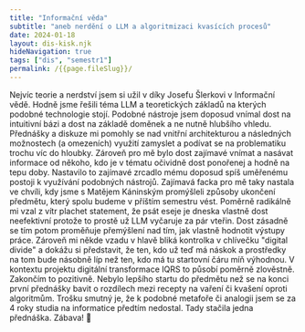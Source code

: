 ```yaml
---
title: "Informační věda"
subtitle: "aneb nerdění o LLM a algoritmizaci kvasících procesů"
date: 2024-01-18
layout: dis-kisk.njk
hideNavigation: true
tags: ["dis", "semestr1"]
permalink: /{{page.fileSlug}}/
---
```


Nejvíc teorie a nerdství jsem si užil v díky Josefu Šlerkovi v Informační vědě. Hodně jsme řešili téma LLM a teoretických základů na kterých podobné technologie stojí. Podobné nástroje jsem doposud vnímal dost na intuitivní bázi a dost na základě doměnek a ne nutně hlubšího vhledu. Přednášky a diskuze mi pomohly se nad vnitřní architekturou a následných možnostech (a omezeních) využití zamyslet a podívat se na problematiku trochu víc do hloubky.
Zároveň pro mě bylo dost zajímavé vnímat a nasávat informace od někoho, kdo je v tématu očividně dost ponořenej a hodně na tepu doby. Nastavilo to zajímavé zrcadlo mému doposud spíš uměřenému postoji k využívání podobných nástrojů.
Zajímavá facka pro mě taky nastala ve chvíli, kdy jsme s Matějem Káninským promýšleli způsoby ukončení předmětu, který spolu budeme v příštím semestru vést. Poměrně radikálně mi vzal z vítr plachet statement, že psát eseje je dneska vlastně dost neefektivní protože to prostě už LLM vyčaruje za pár vteřin. Dost zásadně se tím potom proměňuje přemýšlení nad tím, jak vlastně hodnotit výstupy práce. Zároveň mi někde vzadu v hlavě bliká kontrolka v chlívečku "digital divide" a dokážu si představit, že ten, kdo už teď má náskok a prostředky na tom bude násobně líp než ten, kdo má tu startovní čáru míň výhodnou. V kontextu projektu digitální transformace IQRS to působí poměrně zlověstně.
Zakončím to pozitivně. Nebylo lepšího startu do předmětu než se na konci první přednášky bavit o rozdílech mezi recepty na vaření či kvašení oproti algoritmům. Trošku smutný je, že k podobné metafoře či analogii jsem se za 4 roky studia na informatice předtím nedostal. Tady stačila jedna přednáška. Zábava! 🙌